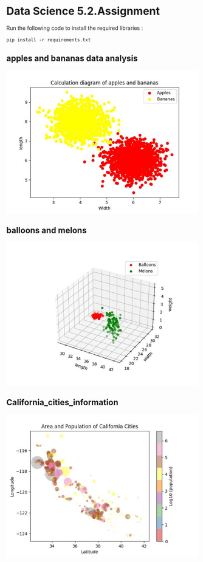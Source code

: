 # Data Science 5.2.Assignment
Run the following code to install the required libraries :
```
pip install -r requirements.txt
```
## apples  and bananas  data analysis
!['output'](https://github.com/Moein-Moatali-2006/Data-Science/blob/main/Data%20Science%205.2/apples%20%20and%20bananas%20%20data%20analysis/apples_bananas.jpg)
## balloons and melons
!['output'](https://github.com/Moein-Moatali-2006/Data-Science/blob/main/Data%20Science%205.2/balloons%20and%20melons/result.jpg)
## California_cities_information
!['output'](https://github.com/Moein-Moatali-2006/Data-Science/blob/main/Data%20Science%205.2/California_cities_information/result.jpg)
